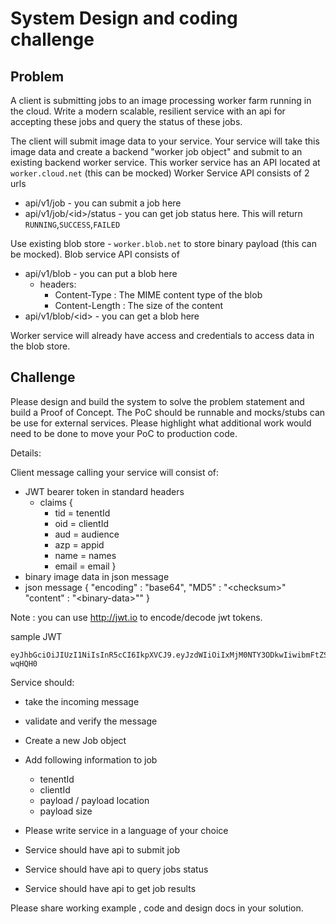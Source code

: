 # System Design and coding challenge

## Problem

A client is submitting jobs to an image processing worker farm running in the cloud. Write a modern scalable, resilient service with an api for accepting these jobs and query the status of these jobs.

The client will submit image data to your service. Your service will take this image data and create a backend "worker job object" and submit to an existing backend worker service. This worker service has an API located at `worker.cloud.net` (this can be mocked)
Worker Service API consists of 2 urls

- api/v1/job  - you can submit a job here
- api/v1/job/\<id>/status - you can get job status here. This will return `RUNNING`,`SUCCESS`,`FAILED`

Use existing blob store - `worker.blob.net` to store binary payload (this can be mocked).
Blob service API consists of

- api/v1/blob  - you can put a blob here
  - headers:
    - Content-Type : The MIME content type of the blob
    - Content-Length : The size of the content
- api/v1/blob/\<id> - you can get a blob here

Worker service will already have access and credentials to access data in the blob store.

## Challenge

Please design and build the system to solve the problem statement and build a Proof of Concept.
The PoC should be runnable and mocks/stubs can be use for external services.
Please highlight what additional work would need to be done to move your PoC to production code.


Details:

Client message calling your service will consist of:

- JWT bearer token in standard headers
  - claims {
    - tid = tenentId
    - oid = clientId
    - aud = audience
    - azp = appid
    - name = names
    - email = email
  }
- binary image data in json message
- json message
{
  "encoding" : "base64",
  "MD5" : "\<checksum>"
  "content" : "\<binary-data>""
}

Note : you can use <http://jwt.io> to encode/decode jwt tokens.

sample JWT

    eyJhbGciOiJIUzI1NiIsInR5cCI6IkpXVCJ9.eyJzdWIiOiIxMjM0NTY3ODkwIiwibmFtZSI6IkpvaG4gRG9lIiwiaWF0IjoxNTE2MjM5MDIyLCJ0aWQiOjEsIm9pZCI6MSwiYXVkIjoiY29tLmNvbXBhbnkuam9ic2VydmljZSIsImF6cCI6IjEiLCJlbWFpbCI6ImN1c3RvbWVyQG1haWwuY29tIn0.CcTapGbWX0UEMovUwC8kAcWMUxmbOeO0qhsu-wqHQH0

Service should:

- take the incoming message
- validate and verify the message
- Create a new Job object
- Add following information to job
  - tenentId
  - clientId
  - payload / payload location
  - payload size

- Please write service in a language of your choice
- Service should have api to submit job
- Service should have api to query jobs status
- Service should have api to get job results

Please share working example , code and design docs in your solution.

